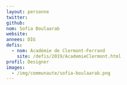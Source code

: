 ```yaml
---
layout: personne
twitter:
github:
nom: Sofia Boulaarab
website:
annees: DIG
defis:
  - nom: Académie de Clermont-Ferrand
    site: /defis/2019/AcademieClermont.html
profil: Designer
images:
  - /img/communaute/sofia-boulaarab.png
---
```

